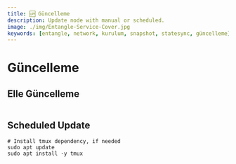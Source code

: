 ```yaml
---
title: 🆙 Güncelleme
description: Update node with manual or scheduled.
image: ./img/Entangle-Service-Cover.jpg
keywords: [entangle, network, kurulum, snapshot, statesync, güncelleme]
---
```


# Güncelleme 

## Elle Güncelleme

```shell

```

## Scheduled Update

```shell
# Install tmux dependency, if needed
sudo apt update
sudo apt install -y tmux
```

```shell

```
